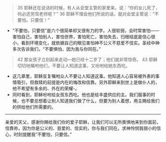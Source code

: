 > 35 耶稣还在说话的时候，有人从会堂主管的家里来，说：“你的女儿死了，何必还劳驾老师呢？” 36 耶稣不理会他们所说的话，就对会堂主管说：“不要怕，只要信！”

- "不要怕，只要信"是六个很简单却又很有力的字。人很软弱，会时常害怕——害怕自己，害怕别人，害怕世界，害怕死亡，害怕失去，归根结底是信心很小，看到环境变化，就依据自己的眼见害怕神不公义不慈爱不信实。圣经中神多次告诉我们，“不要惧怕，因为我与你同在。”

> 42 那女孩子立刻起来走动—她已经十二岁了；他们就非常惊奇。 43 耶稣切切地嘱咐他们，不要让人知道这事，又吩咐给她东西吃。

- 这几章里，耶稣反复嘱咐众人不要让人知道这事。他知道人心容易被外表的事情吸引，但救赎的前提是内在的悔改和信靠。另外耶稣来到世上是做仆人的，他不希望有多余的、外在的荣耀-。
- 同时看到，耶稣吩咐给女孩东西吃。他也是给丰盛供应的主。我们服事的时候，也不要总想着让别人知道我们做了什么，但要为别人着想，用主赐给我们的供给他们所需要的。

---
亲爱的天父，感谢你赐给我们你的爱子耶稣，让我们可以无所畏惧地来到你面前，信靠祢，因为你是公义的、慈爱的、信实的，你与我们同在。求神怜悯我弱小的信心，时刻提醒我”不要怕，只要信。”

